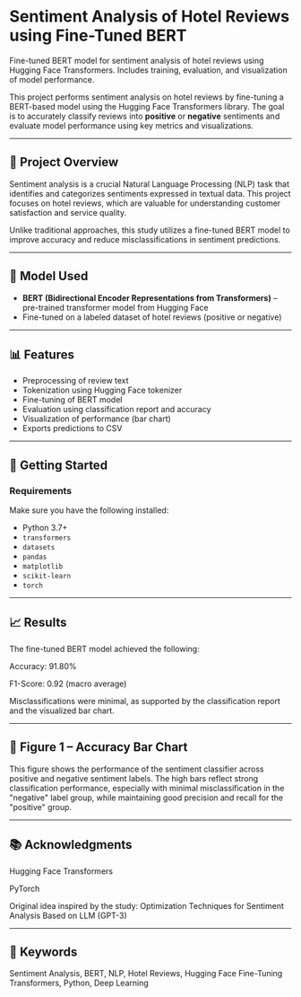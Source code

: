 # Sentiment Analysis of Hotel Reviews using Fine-Tuned BERT

Fine-tuned BERT model for sentiment analysis of hotel reviews using Hugging Face Transformers. Includes training, evaluation, and visualization of model performance.

This project performs sentiment analysis on hotel reviews by fine-tuning a BERT-based model using the Hugging Face Transformers library. The goal is to accurately classify reviews into **positive** or **negative** sentiments and evaluate model performance using key metrics and visualizations.

---

## 📌 Project Overview

Sentiment analysis is a crucial Natural Language Processing (NLP) task that identifies and categorizes sentiments expressed in textual data. This project focuses on hotel reviews, which are valuable for understanding customer satisfaction and service quality.

Unlike traditional approaches, this study utilizes a fine-tuned BERT model to improve accuracy and reduce misclassifications in sentiment predictions.

---

## 🧠 Model Used

- **BERT (Bidirectional Encoder Representations from Transformers)** – pre-trained transformer model from Hugging Face
- Fine-tuned on a labeled dataset of hotel reviews (positive or negative)

---

## 📊 Features

- Preprocessing of review text  
- Tokenization using Hugging Face tokenizer  
- Fine-tuning of BERT model  
- Evaluation using classification report and accuracy  
- Visualization of performance (bar chart)  
- Exports predictions to CSV  

---

## 🚀 Getting Started

### Requirements

Make sure you have the following installed:

- Python 3.7+
- `transformers`
- `datasets`
- `pandas`
- `matplotlib`
- `scikit-learn`
- `torch`

---

## 📈 Results
The fine-tuned BERT model achieved the following:

Accuracy: 91.80%

F1-Score: 0.92 (macro average)

Misclassifications were minimal, as supported by the classification report and the visualized bar chart.

---

## 📌 Figure 1 – Accuracy Bar Chart
This figure shows the performance of the sentiment classifier across positive and negative sentiment labels. The high bars reflect strong classification performance, especially with minimal misclassification in the "negative" label group, while maintaining good precision and recall for the "positive" group.

---
## 📚 Acknowledgments
Hugging Face Transformers

PyTorch

Original idea inspired by the study: Optimization Techniques for Sentiment Analysis Based on LLM (GPT-3)

---

## 🔖 Keywords
Sentiment Analysis, BERT, NLP, Hotel Reviews, Hugging Face Fine-Tuning Transformers, Python, Deep Learning
